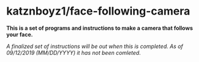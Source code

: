 # katznboyz1/face-following-camera

**This is a set of programs and instructions to make a camera that follows your face.**

*A finalized set of instructions will be out when this is completed. As of 09/12/2019 (MM/DD/YYYY) it has not been comleted.*